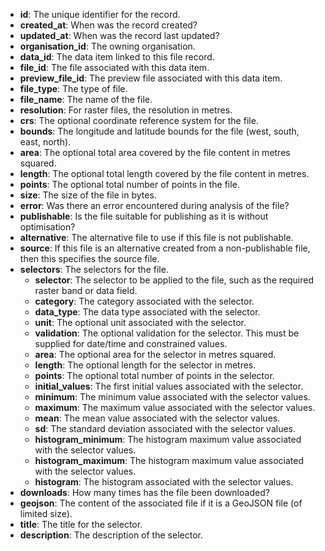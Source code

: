 * **id**: The unique identifier for the record.
* **created_at**: When was the record created?
* **updated_at**: When was the record last updated?
* **organisation_id**: The owning organisation.
* **data_id**: The data item linked to this file record.
* **file_id**: The file associated with this data item.
* **preview_file_id**: The preview file associated with this data item.
* **file_type**: The type of file.
* **file_name**: The name of the file.
* **resolution**: For raster files, the resolution in metres.
* **crs**: The optional coordinate reference system for the file.
* **bounds**: The longitude and latitude bounds for the file (west, south, east, north).
* **area**: The optional total area covered by the file content in metres squared.
* **length**: The optional total length covered by the file content in metres.
* **points**: The optional total number of points in the file.
* **size**: The size of the file in bytes.
* **error**: Was there an error encountered during analysis of the file?
* **publishable**: Is the file suitable for publishing as it is without optimisation?
* **alternative**: The alternative file to use if this file is not publishable.
* **source**: If this file is an alternative created from a non-publishable file, then this specifies the source file.
* **selectors**: The selectors for the file.
    * **selector**: The selector to be applied to the file, such as the required raster band or data field.
    * **category**: The category associated with the selector.
    * **data_type**: The data type associated with the selector.
    * **unit**: The optional unit associated with the selector.
    * **validation**: The optional validation for the selector. This must be supplied for date/time and constrained values.
    * **area**: The optional area for the selector in metres squared.
    * **length**: The optional length for the selector in metres.
    * **points**: The optional total number of points in the selector.
    * **initial_values**: The first initial values associated with the selector.
    * **minimum**: The minimum value associated with the selector values.
    * **maximum**: The maximum value associated with the selector values.
    * **mean**: The mean value associated with the selector values.
    * **sd**: The standard deviation associated with the selector values.
    * **histogram_minimum**: The histogram maximum value associated with the selector values.
    * **histogram_maximum**: The histogram maximum value associated with the selector values.
    * **histogram**: The histogram associated with the selector values.
* **downloads**: How many times has the file been downloaded?
* **geojson**: The content of the associated file if it is a GeoJSON file (of limited size).
* **title**: The title for the selector.
* **description**: The description of the selector.
